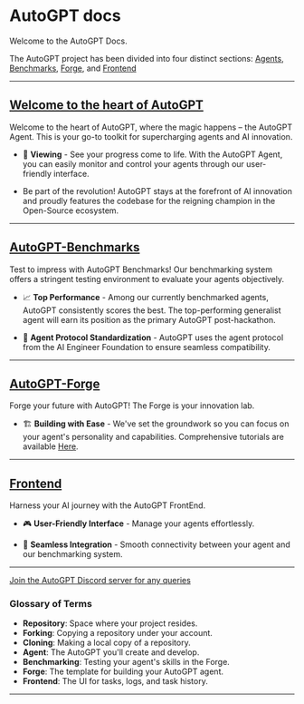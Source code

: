 # AutoGPT docs

Welcome to the AutoGPT Docs.

The AutoGPT project has been divided into four distinct sections: [Agents](#welcome-to-the-heart-of-autogpt), [Benchmarks](#autogpt-benchmarks), [Forge](#autogpt-forge), and [Frontend](#frontend)

---

## [Welcome to the heart of AutoGPT](AutoGPT/setup.md)

Welcome to the heart of AutoGPT, where the magic happens – the AutoGPT Agent. This is your go-to toolkit for supercharging agents and AI innovation.

- 👀 **Viewing** - See your progress come to life. With the AutoGPT Agent, you can easily monitor and control your agents through our user-friendly interface.

- Be part of the revolution! AutoGPT stays at the forefront of AI innovation and proudly features the codebase for the reigning champion in the Open-Source ecosystem.

---

## [AutoGPT-Benchmarks](benchmarks/benchmark.md)

Test to impress with AutoGPT Benchmarks! Our benchmarking system offers a stringent testing environment to evaluate your agents objectively. 

- 📈 **Top Performance** - Among our currently benchmarked agents, AutoGPT consistently scores the best. The top-performing generalist agent will earn its position as the primary AutoGPT post-hackathon.

- 🔌 **Agent Protocol Standardization** - AutoGPT uses the agent protocol from the AI Engineer Foundation to ensure seamless compatibility.

---

## [AutoGPT-Forge](forge/get-started.md)

Forge your future with AutoGPT! The Forge is your innovation lab.

- 🏗️ **Building with Ease** - We've set the groundwork so you can focus on your agent's personality and capabilities. Comprehensive tutorials are available [Here](https://aiedge.medium.com/autogpt-forge-e3de53cc58ec).

---

## [Frontend](front-end/the-ui.md)

Harness your AI journey with the AutoGPT FrontEnd.

- 🎮 **User-Friendly Interface** - Manage your agents effortlessly.

- 🔄 **Seamless Integration** - Smooth connectivity between your agent and our benchmarking system.

---

[Join the AutoGPT Discord server for any queries](discord.gg/autogpt)

### Glossary of Terms

- **Repository**: Space where your project resides.
- **Forking**: Copying a repository under your account.
- **Cloning**: Making a local copy of a repository.
- **Agent**: The AutoGPT you'll create and develop.
- **Benchmarking**: Testing your agent's skills in the Forge.
- **Forge**: The template for building your AutoGPT agent.
- **Frontend**: The UI for tasks, logs, and task history.

---
